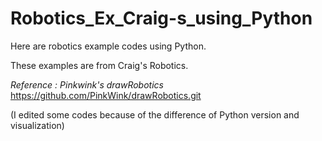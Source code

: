 # Robotics_Ex_Craig-s_using_Python

Here are robotics example codes using Python.

These examples are from Craig's Robotics.

_Reference : Pinkwink's drawRobotics_
https://github.com/PinkWink/drawRobotics.git

(I edited some codes because of the difference of Python version and visualization)
